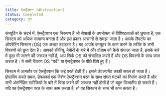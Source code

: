 ```yaml
---
title: ऐब्स्ट्रैक्शन (Abstraction)
status: Completed
category: गुण
---
```


कंप्यूटिंग के संदर्भ में, ऐब्स्ट्रैक्शन एक निरूपण है जो सेवाओं के उपभोक्ता से विशिष्टताओं को छुपाता है, एक सिस्टम को अधिक सामान्य बनाता है और इस प्रकार आसानी से समझा जाता है। आपके लैपटॉप का ऑपरेटिंग सिस्टम (OS) एक अच्छा उदाहरण है। यह आपके कंप्यूटर के काम करने के तरीके के सभी विवरणों को छुपा देता है। आपको सीपीयू, मेमोरी के बारे में और प्रोग्राम को कैसे संभाला जाता है, इसके बारे में कुछ भी जानने की जरूरत नहीं है, आप सिर्फ OS को संचालित करते हैं और OS विवरणों के साथ काम करता है। ये सभी विवरण OS "पर्दे" या ऐब्स्ट्रैक्शन के पीछे छिपे हुए हैं।

सिस्टम में आमतौर पर ऐब्स्ट्रैक्शन कि कई परतें होती हैं। इससे डेवलपमेंट काफी सरल हो जाता है। प्रोग्रामिंग करते समय, डेवलपर्स एक विशेष ऐब्स्ट्रैक्शन परत के साथ संगत घटकों का निर्माण करते हैं और सभी अंतर्निहित बारीकियों के बारे में चिंता करने की ज़रूरत नहीं होती है जो बहुत विजातीय हो सकते हैं। यदि वह ऐब्स्ट्रैक्शन परत के साथ काम करता है, तो वह सिस्टम के साथ भी काम करता है।
